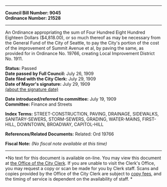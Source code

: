 * * * * *  
  
**Council Bill Number: [](#h0)[](#h2)9045**   
**Ordinance Number: 21528**  
  
* * * * *  
  
An Ordinance appropriating the sum of Four Hundred Eight Hundred Eighteen Dollars ($4,818.00), or so much thereof as may be necessary from the General Fund of the City of Seattle, to pay the City's portion of the cost of the improvement of Summit Avenue et al, by paving the same, as provided for in Ordinance No. 19766, creating Local Improvement District No. 1911.  
  
**Status:** Passed   
**Date passed by Full Council:** July 26, 1909   
**Date filed with the City Clerk:** July 29, 1909   
**Date of Mayor's signature:** July 29, 1909   
[(about the signature date)](/~public/approvaldate.htm)   
  
  
**Date introduced/referred to committee:** July 19, 1909   
**Committee:** Finance and Streets   
  
**Index Terms:** STREET-CONSTRUCTION, PAVING, DRAINAGE, SIDEWALKS, SANITARY-SEWERS, STORM-SEWERS, GRADING, WATER-MAINS, FIRST-HILL, DOWNTOWN, BROADWAY, CAPITOL-HILL  
  
**References/Related Documents:** Related: Ord 19766  
  
**Fiscal Note:** *(No fiscal note available at this time)*  
  
* * * * *  
  
*No text for this document is available on-line. You may view this document at [the Office of the City Clerk](http://www.seattle.gov/leg/clerk/contactUs.htm). If you are unable to visit the Clerk's Office, you may request a copy or scan be made for you by Clerk staff. Scans and copies provided by the Office of the City Clerk are subject to [copy fees](http://clerk.seattle.gov/~public/clerkfees.htm), and the timing of service is dependent on the availability of staff. *  
  
  
